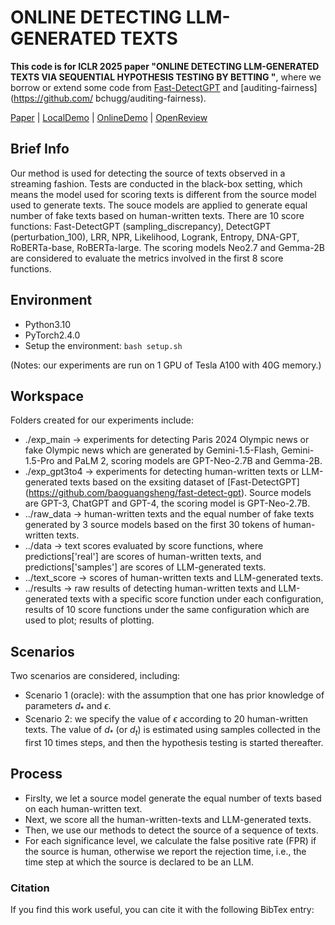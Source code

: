 # ONLINE DETECTING LLM-GENERATED TEXTS
**This code is for ICLR 2025 paper "ONLINE DETECTING LLM-GENERATED TEXTS VIA SEQUENTIAL HYPOTHESIS TESTING BY BETTING "**, where we borrow or extend some code from [Fast-DetectGPT](https://github.com/baoguangsheng/fast-detect-gpt) and [auditing-fairness](https://github.com/ bchugg/auditing-fairness).

[Paper](url) 
| [LocalDemo](#local-demo)
| [OnlineDemo](http://region-9.autodl.pro:21504/)
| [OpenReview](https://openreview.net/forum?id=Bpcgcr8E8Z)

## Brief Info
Our method is used for detecting the source of texts observed in a streaming fashion. Tests are conducted in the black-box setting, which means the model used for scoring texts is different from the source model used to generate texts. The souce models are applied to generate equal number of fake texts based on human-written texts. There are 10 score functions: Fast-DetectGPT (sampling_discrepancy), DetectGPT (perturbation_100), LRR, NPR, Likelihood, Logrank, Entropy, DNA-GPT, RoBERTa-base, RoBERTa-large. The scoring models Neo2.7 and Gemma-2B are considered to evaluate the metrics involved in the first 8 score functions. 

## Environment
* Python3.10
* PyTorch2.4.0
* Setup the environment:
  ```bash setup.sh```
  
(Notes: our experiments are run on 1 GPU of Tesla A100 with 40G memory.)

## Workspace
Folders created for our experiments include:
* ./exp_main -> experiments for detecting Paris 2024 Olympic news or fake Olympic news which are generated by Gemini-1.5-Flash, Gemini-1.5-Pro and PaLM 2, scoring models are GPT-Neo-2.7B and Gemma-2B.
*  ./exp_gpt3to4 -> experiments for detecting human-written texts or LLM-generated texts based on the exsiting dataset of [Fast-DetectGPT] (https://github.com/baoguangsheng/fast-detect-gpt). Source models are GPT-3, ChatGPT and GPT-4, the scoring model is GPT-Neo-2.7B.
* ../raw_data -> human-written texts and the equal number of fake texts generated by 3 source models based on the first 30 tokens of human-written texts.
* ../data -> text scores evaluated by score functions, where predictions['real'] are scores of human-written texts, and predictions['samples'] are scores of LLM-generated texts.
* ../text_score -> scores of human-written texts and LLM-generated texts.
* ../results -> raw results of detecting human-written texts and LLM-generated texts with a specific score function under each configuration, results of 10 score functions under the same configuration which are used to plot; results of plotting.

## Scenarios
Two scenarios are considered, including:
* Scenario 1 (oracle): with the assumption that one has prior knowledge of parameters $d_*$ and $\epsilon$. 
* Scenario 2: we specify the value of $\epsilon$ according to 20 human-written texts. The value of $d_*$ (or $d_t$) is estimated using samples collected in the first 10 times steps, and then the hypothesis testing is started thereafter.
  
## Process
* Firslty, we let a source model generate the equal number of texts based on each human-written text.
* Next, we score all the human-written-texts and LLM-generated texts.
* Then, we use our methods to detect the source of a sequence of texts.  
* For each significance level, we calculate the false positive rate (FPR) if the source is human, otherwise we report the rejection time, i.e., the time step at which the source is declared to be an LLM.


### Citation
If you find this work useful, you can cite it with the following BibTex entry:

   
